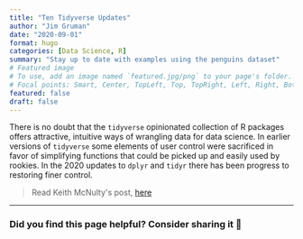 ```yaml
---
title: "Ten Tidyverse Updates"
author: "Jim Gruman"
date: "2020-09-01"
format: hugo
categories: [Data Science, R]
summary: "Stay up to date with examples using the penguins dataset" 
# Featured image
# To use, add an image named `featured.jpg/png` to your page's folder.
# Focal points: Smart, Center, TopLeft, Top, TopRight, Left, Right, BottomLeft, Bottom, BottomRight.
featured: false
draft: false
---
```




There is no doubt that the `tidyverse` opinionated collection of R
packages offers attractive, intuitive ways of wrangling data for data
science. In earlier versions of `tidyverse` some elements of user
control were sacrificed in favor of simplifying functions that could be
picked up and easily used by rookies. In the 2020 updates to `dplyr` and
`tidyr` there has been progress to restoring finer control.

> Read Keith McNulty's post,
> [here](https://towardsdatascience.com/ten-up-to-date-ways-to-do-common-data-tasks-in-r-4f15e56c92d)

------------------------------------------------------------------------

### Did you find this page helpful? Consider sharing it 🙌
